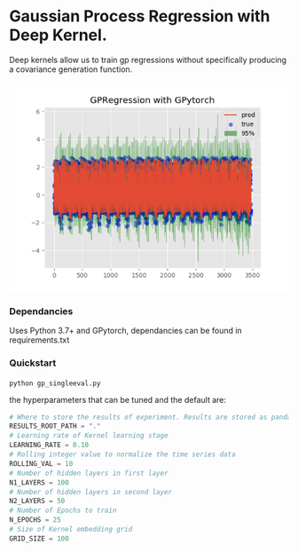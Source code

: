 # Gaussian Process Regression with Deep Kernel.

Deep kernels allow us to train gp regressions without specifically producing a covariance generation function.

![](images/25_epochs.png)

### Dependancies
Uses Python 3.7+ and GPytorch, dependancies can be found in requirements.txt

### Quickstart
``` python gp_singleeval.py ```

the hyperparameters that can be tuned and the default are:

``` py
# Where to store the results of experiment. Results are stored as pandas.DataFrame objects exported to csv.
RESULTS_ROOT_PATH = "."
# Learning rate of Kernel learning stage
LEARNING_RATE = 0.10
# Rolling integer value to normalize the time series data
ROLLING_VAL = 10
# Number of hidden layers in first layer
N1_LAYERS = 100
# Number of hidden layers in second layer
N2_LAYERS = 50
# Number of Epochs to train
N_EPOCHS = 25
# Size of Kernel embedding grid
GRID_SIZE = 100
```
